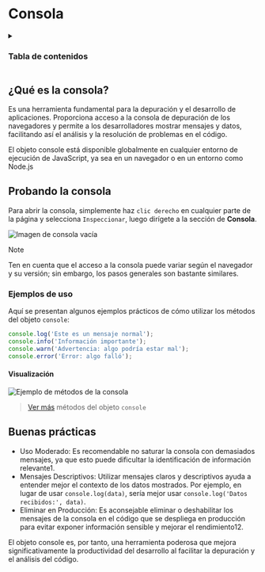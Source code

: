 # Consola

<details align="left">
  <summary>
    <h3>Tabla de contenidos</h3>
  </summary>

<ul>
    <li><a href="#qué-es-la-consola">Descripción</a></li>
    <li>Métodos
    <ul>
      <li>
        <a href="./methods/#log">
          <code>console.log</code>
        </a>
      </li>
      <li>
        <a href="./methods/#info">
          <code>console.info</code>
        </a>
      </li>
      <li>
        <a href="./methods/#warn">
          <code>console.warn</code>
        </a>
      </li>
      <li>
        <a href="./methods/#error">
          <code>console.error</code>
        </a>
      </li>
      <li>
        <a href="./methods/#table">
          <code>console.table</code>
        </a>
      </li>
    </ul>
  </li>
</ul>

</details>

## ¿Qué es la consola?

Es una herramienta fundamental para la depuración y el desarrollo de aplicaciones. Proporciona acceso a la consola de depuración de los navegadores y permite a los desarrolladores mostrar mensajes y datos, facilitando así el análisis y la resolución de problemas en el código.

El objeto console está disponible globalmente en cualquier entorno de ejecución de JavaScript, ya sea en un navegador o en un entorno como Node.js

## Probando la consola
Para abrir la consola, simplemente haz `clic derecho` en cualquier parte de la página y selecciona `Inspeccionar`, luego dirígete a la sección de **Consola**.

![Imagen de consola vacía](https://github.com/user-attachments/assets/79fe8c7a-5bef-403b-b1da-5355dab40459)

> [!NOTE]  
> Ten en cuenta que el acceso a la consola puede variar según el navegador y su versión; sin embargo, los pasos generales son bastante similares.

### Ejemplos de uso
Aquí se presentan algunos ejemplos prácticos de cómo utilizar los métodos del objeto `console`:
```js
console.log('Este es un mensaje normal');
console.info('Información importante');
console.warn('Advertencia: algo podría estar mal');
console.error('Error: algo falló');
```

#### Visualización
![Ejemplo de métodos de la consola](https://github.com/user-attachments/assets/94bea0bf-6063-4efd-8a2b-2972092bf15f)

> [Ver más](./methods) métodos del objeto `console`


## Buenas prácticas
- Uso Moderado: Es recomendable no saturar la consola con demasiados mensajes, ya que esto puede dificultar la identificación de información relevante1.
- Mensajes Descriptivos: Utilizar mensajes claros y descriptivos ayuda a entender mejor el contexto de los datos mostrados. Por ejemplo, en lugar de usar `console.log(data)`, sería mejor usar `console.log('Datos recibidos:', data)`.
- Eliminar en Producción: Es aconsejable eliminar o deshabilitar los mensajes de la consola en el código que se despliega en producción para evitar exponer información sensible y mejorar el rendimiento12.

El objeto console es, por tanto, una herramienta poderosa que mejora significativamente la productividad del desarrollo al facilitar la depuración y el análisis del código.

